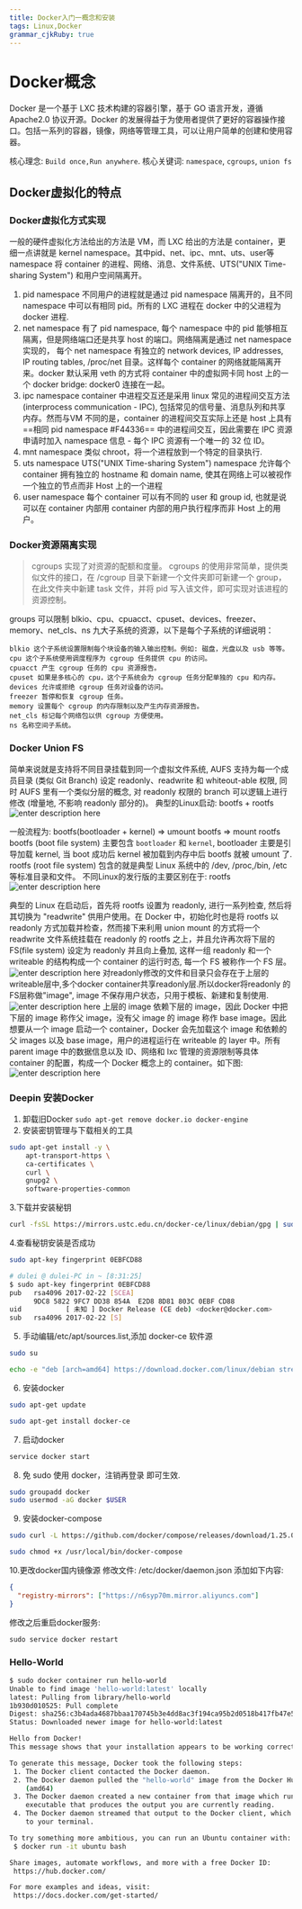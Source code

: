 ```yaml
---
title: Docker入门一概念和安装 
tags: Linux,Docker
grammar_cjkRuby: true
---
```

# Docker概念
Docker 是一个基于 LXC 技术构建的容器引擎，基于 GO 语言开发，遵循 Apache2.0 协议开源。Docker 的发展得益于为使用者提供了更好的容器操作接口。包括一系列的容器，镜像，网络等管理工具，可以让用户简单的创建和使用容器。

核心理念:
`Build once,Run anywhere`.
核心关键词:
`namespace`, `cgroups`, `union fs`

## Docker虚拟化的特点

### Docker虚拟化方式实现
 一般的硬件虚拟化方法给出的方法是 VM，而 LXC 给出的方法是 container，更细一点讲就是 kernel namespace。其中pid、net、ipc、mnt、uts、user等 namespace 将 container 的进程、网络、消息、文件系统、UTS("UNIX Time-sharing System") 和用户空间隔离开。
 
 1. pid namespace
 不同用户的进程就是通过 pid namespace 隔离开的，且不同 namespace 中可以有相同 pid。所有的 LXC 进程在 docker 中的父进程为 docker 进程.
 2. net namespace
 有了 pid namespace, 每个 namespace 中的 pid 能够相互隔离，但是网络端口还是共享 host 的端口。网络隔离是通过 net namespace 实现的， 每个 net namespace 有独立的 network devices, IP addresses, IP routing tables, /proc/net 目录。这样每个 container 的网络就能隔离开来。docker 默认采用 veth 的方式将 container 中的虚拟网卡同 host 上的一个 docker bridge: docker0 连接在一起。
 3. ipc namespace
  container 中进程交互还是采用 linux 常见的进程间交互方法 (interprocess communication - IPC), 包括常见的信号量、消息队列和共享内存。然而与VM 不同的是，container 的进程间交互实际上还是 host 上具有==相同 pid namespace #F44336== 中的进程间交互，因此需要在 IPC 资源申请时加入 namespace 信息 - 每个 IPC 资源有一个唯一的 32 位 ID。
 4. mnt namespace
 类似 chroot，将一个进程放到一个特定的目录执行.
 5. uts namespace
 UTS("UNIX Time-sharing System") namespace 允许每个 container 拥有独立的 hostname 和 domain name, 使其在网络上可以被视作一个独立的节点而非 Host 上的一个进程
 6. user namespace
每个 container 可以有不同的 user 和 group id, 也就是说可以在 container 内部用 container 内部的用户执行程序而非 Host 上的用户。

### Docker资源隔离实现
> cgroups 实现了对资源的配额和度量。 cgroups 的使用非常简单，提供类似文件的接口，在 /cgroup 目录下新建一个文件夹即可新建一个 group，在此文件夹中新建 task 文件，并将 pid 写入该文件，即可实现对该进程的资源控制。
> 

groups 可以限制 blkio、cpu、cpuacct、cpuset、devices、freezer、memory、net_cls、ns 九大子系统的资源，以下是每个子系统的详细说明：

```
blkio 这个子系统设置限制每个块设备的输入输出控制。例如: 磁盘，光盘以及 usb 等等。
cpu 这个子系统使用调度程序为 cgroup 任务提供 cpu 的访问。
cpuacct 产生 cgroup 任务的 cpu 资源报告。
cpuset 如果是多核心的 cpu，这个子系统会为 cgroup 任务分配单独的 cpu 和内存。
devices 允许或拒绝 cgroup 任务对设备的访问。
freezer 暂停和恢复 cgroup 任务。
memory 设置每个 cgroup 的内存限制以及产生内存资源报告。
net_cls 标记每个网络包以供 cgroup 方便使用。
ns 名称空间子系统。
```

### Docker Union FS
简单来说就是支持将不同目录挂载到同一个虚拟文件系统, AUFS 支持为每一个成员目录 (类似 Git Branch) 设定 readonly、readwrite 和 whiteout-able 权限, 同时 AUFS 里有一个类似分层的概念, 对 readonly 权限的 branch 可以逻辑上进行修改 (增量地, 不影响 readonly 部分的)。
典型的Linux启动:
bootfs + rootfs 
![enter description here](https://raw.githubusercontent.com/i-mine/MyNote/master/images/1575299550278.png)

一般流程为: bootfs(bootloader + kernel) => umount bootfs => mount rootfs
bootfs (boot file system) 主要包含 `bootloader` 和 `kernel`, bootloader 主要是引导加载 kernel, 当 boot 成功后 kernel 被加载到内存中后 bootfs 就被 umount 了. rootfs (root file system) 包含的就是典型 Linux 系统中的 /dev, /proc,/bin, /etc 等标准目录和文件。
不同Linux的发行版的主要区别在于: rootfs
![enter description here](https://raw.githubusercontent.com/i-mine/MyNote/master/images/1575299790433.png)

典型的 Linux 在启动后，首先将 rootfs 设置为 readonly, 进行一系列检查, 然后将其切换为 "readwrite" 供用户使用。在 Docker 中，初始化时也是将 rootfs 以 readonly 方式加载并检查，然而接下来利用 union mount 的方式将一个 readwrite 文件系统挂载在 readonly 的 rootfs 之上，并且允许再次将下层的 FS(file system) 设定为 readonly 并且向上叠加, 这样一组 readonly 和一个 writeable 的结构构成一个 container 的运行时态, 每一个 FS 被称作一个 FS 层。
![enter description here](https://raw.githubusercontent.com/i-mine/MyNote/master/images/1575300097701.png)
对readonly修改的文件和目录只会存在于上层的writeable层中,多个docker container共享readonly层.所以docker将readonly 的FS层称做"image", image 不保存用户状态，只用于模板、新建和复制使用.
![enter description here](https://raw.githubusercontent.com/i-mine/MyNote/master/images/1575300338876.png)
上层的 image 依赖下层的 image，因此 Docker 中把下层的 image 称作父 image，没有父 image 的 image 称作 base image。因此想要从一个 image 启动一个 container，Docker 会先加载这个 image 和依赖的父 images 以及 base image，用户的进程运行在 writeable 的 layer 中。所有 parent image 中的数据信息以及 ID、网络和 lxc 管理的资源限制等具体 container 的配置，构成一个 Docker 概念上的 container。如下图:
![enter description here](https://raw.githubusercontent.com/i-mine/MyNote/master/images/1575300438007.png)

### Deepin 安装Docker
1. 卸载旧Docker
`sudo apt-get remove docker.io docker-engine`
2. 安装密钥管理与下载相关的工具
```bash
sudo apt-get install -y \
    apt-transport-https \
    ca-certificates \
    curl \
    gnupg2 \
    software-properties-common
```
3.下载并安装秘钥
```bash
curl -fsSL https://mirrors.ustc.edu.cn/docker-ce/linux/debian/gpg | sudo apt-key add -
```
4.查看秘钥安装是否成功

``` bash
sudo apt-key fingerprint 0EBFCD88
```

```bash
# dulei @ dulei-PC in ~ [8:31:25] 
$ sudo apt-key fingerprint 0EBFCD88
pub   rsa4096 2017-02-22 [SCEA]
      9DC8 5822 9FC7 DD38 854A  E2D8 8D81 803C 0EBF CD88
uid           [ 未知 ] Docker Release (CE deb) <docker@docker.com>
sub   rsa4096 2017-02-22 [S]

```
5. 手动编辑/etc/apt/sources.list,添加 docker-ce 软件源

``` bash
sudo su

echo -e "deb [arch=amd64] https://download.docker.com/linux/debian stretch stable" >> /etc/apt/sources.list

```
6. 安装docker

``` bash
sudo apt-get update

sudo apt-get install docker-ce
```

7. 启动docker

``` bash
service docker start
```
8. 免 sudo 使用 docker，注销再登录 即可生效.
```bash
sudo groupadd docker
sudo usermod -aG docker $USER
```
9. 安装docker-compose

``` bash
sudo curl -L https://github.com/docker/compose/releases/download/1.25.0-rc2/docker-compose-Linux-x86_64 -o /usr/local/bin/docker-compose

sudo chmod +x /usr/local/bin/docker-compose
```
10.更改docker国内镜像源
修改文件: /etc/docker/daemon.json
添加如下内容:
```json
{
  "registry-mirrors": ["https://n6syp70m.mirror.aliyuncs.com"]
}
```
修改之后重启docker服务:
```
sudo service docker restart
```
### Hello-World

```bash
$ sudo docker container run hello-world
Unable to find image 'hello-world:latest' locally
latest: Pulling from library/hello-world
1b930d010525: Pull complete 
Digest: sha256:c3b4ada4687bbaa170745b3e4dd8ac3f194ca95b2d0518b417fb47e5879d9b5f
Status: Downloaded newer image for hello-world:latest

Hello from Docker!
This message shows that your installation appears to be working correctly.

To generate this message, Docker took the following steps:
 1. The Docker client contacted the Docker daemon.
 2. The Docker daemon pulled the "hello-world" image from the Docker Hub.
    (amd64)
 3. The Docker daemon created a new container from that image which runs the
    executable that produces the output you are currently reading.
 4. The Docker daemon streamed that output to the Docker client, which sent it
    to your terminal.

To try something more ambitious, you can run an Ubuntu container with:
 $ docker run -it ubuntu bash

Share images, automate workflows, and more with a free Docker ID:
 https://hub.docker.com/

For more examples and ideas, visit:
 https://docs.docker.com/get-started/

```
